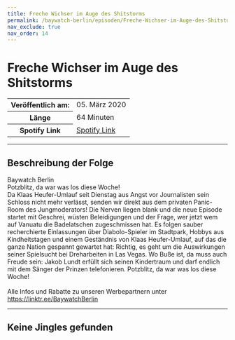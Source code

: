 ```yaml
---
title: Freche Wichser im Auge des Shitstorms
permalink: /baywatch-berlin/episoden/Freche-Wichser-im-Auge-des-Shitstorms
nav_exclude: true
nav_order: 14
---
```


# Freche Wichser im Auge des Shitstorms
<table class="resp-table dcf-table dcf-table-responsive dcf-table-bordered dcf-table-striped dcf-w-100%">
                    <tbody>
                        <tr>
                            <th scope="row">Veröffentlich am:</th>
                            <td data-label="Veröffentlich am:">05. März 2020</td>
                        </tr>
                        <tr>
                            <th scope="row">Länge </th>
                            <td data-label="Länge ">64 Minuten</td>
                        </tr><tr>
                                <th scope="row">Spotify Link</th>
                                <td data-label="Spotify Link"><a href="https://open.spotify.com/episode/7jHw8ed6vSfikZiOK1Aa7q">Spotify Link</a></td>
                            </tr></tbody>
                </table>

***

## Beschreibung der Folge

<div>
Baywatch Berlin <br> Potzblitz, da war was los diese Woche! <br> Da Klaas Heufer-Umlauf seit Dienstag aus Angst vor Journalisten sein Schloss nicht mehr verlässt, senden wir direkt aus dem privaten Panic-Room des Jungmoderators! Die Nerven liegen blank und die neue Episode startet mit Geschrei, wüsten Beleidigungen und der Frage, wer jetzt wem auf Vanuatu die Badelatschen zugeschmissen hat. Es folgen sauber recherchierte Einlassungen über Diabolo-Spieler im Stadtpark, Hobbys aus Kindheitstagen und einem  Geständnis von Klaas Heufer-Umlauf, auf das die ganze Nation gespannt gewartet hat: Richtig, es geht um die Auswirkungen seiner Spielsucht bei Dreharbeiten in Las Vegas. Wo Buße ist, da muss auch Freude sein: Jakob Lundt erfüllt sich seinen Kindertraum und darf endlich mit dem Sänger der Prinzen telefonieren. Potzblitz, da war was los diese Woche! <br>  <br> Alle Infos und Rabatte zu unseren Werbepartnern unter <a href="https://linktr.ee/BaywatchBerlin">https://linktr.ee/BaywatchBerlin</a>  
</div>

***

## Keine Jingles gefunden